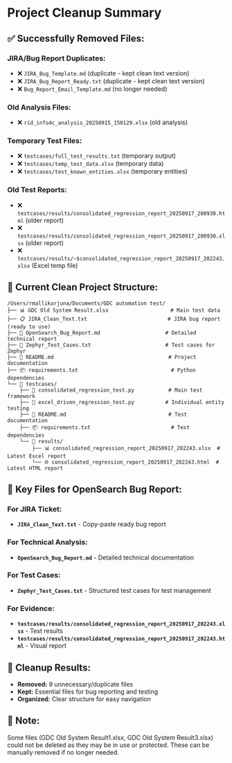 # Project Cleanup Summary

## ✅ Successfully Removed Files:

### JIRA/Bug Report Duplicates:
- ❌ `JIRA_Bug_Template.md` (duplicate - kept clean text version)
- ❌ `JIRA_Bug_Report_Ready.txt` (duplicate - kept clean text version)  
- ❌ `Bug_Report_Email_Template.md` (no longer needed)

### Old Analysis Files:
- ❌ `rid_info4c_analysis_20250915_150129.xlsx` (old analysis)

### Temporary Test Files:
- ❌ `testcases/full_test_results.txt` (temporary output)
- ❌ `testcases/temp_test_data.xlsx` (temporary data)
- ❌ `testcases/test_known_entities.xlsx` (temporary entities)

### Old Test Reports:
- ❌ `testcases/results/consolidated_regression_report_20250917_200930.html` (older report)
- ❌ `testcases/results/consolidated_regression_report_20250917_200930.xlsx` (older report)
- ❌ `testcases/results/~$consolidated_regression_report_20250917_202243.xlsx` (Excel temp file)

## 📁 Current Clean Project Structure:

```
/Users/rmallikarjuna/Documents/GDC automation test/
├── 📊 GDC Old System Result.xlsx                    # Main test data
├── 📋 JIRA_Clean_Text.txt                          # JIRA bug report (ready to use)
├── 📄 OpenSearch_Bug_Report.md                     # Detailed technical report
├── 🧪 Zephyr_Test_Cases.txt                        # Test cases for Zephyr
├── 📖 README.md                                     # Project documentation
├── 📦 requirements.txt                              # Python dependencies
└── 📁 testcases/
    ├── 🐍 consolidated_regression_test.py           # Main test framework
    ├── 🐍 excel_driven_regression_test.py          # Individual entity testing
    ├── 📖 README.md                                 # Test documentation
    ├── 📦 requirements.txt                          # Test dependencies
    └── 📁 results/
        ├── 📊 consolidated_regression_report_20250917_202243.xlsx  # Latest Excel report
        └── 🌐 consolidated_regression_report_20250917_202243.html  # Latest HTML report
```

## 🎯 Key Files for OpenSearch Bug Report:

### For JIRA Ticket:
- **`JIRA_Clean_Text.txt`** - Copy-paste ready bug report

### For Technical Analysis:
- **`OpenSearch_Bug_Report.md`** - Detailed technical documentation

### For Test Cases:
- **`Zephyr_Test_Cases.txt`** - Structured test cases for test management

### For Evidence:
- **`testcases/results/consolidated_regression_report_20250917_202243.xlsx`** - Test results
- **`testcases/results/consolidated_regression_report_20250917_202243.html`** - Visual report

## 🧹 Cleanup Results:
- **Removed:** 9 unnecessary/duplicate files
- **Kept:** Essential files for bug reporting and testing
- **Organized:** Clear structure for easy navigation

## 📝 Note:
Some files (GDC Old System Result1.xlsx, GDC Old System Result3.xlsx) could not be deleted as they may be in use or protected. These can be manually removed if no longer needed.
